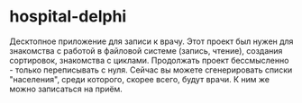 # hospital-delphi
Десктопное приложение для записи к врачу.
Этот проект был нужен для знакомства с работой в файловой системе (запись, чтение), создания сортировок, знакомства с циклами.
Продолжать проект бессмысленно - только переписывать с нуля.
Сейчас вы можете сгенерировать списки "населения", среди которого, скорее всего, будут врачи. К ним же можно записаться на приём.
